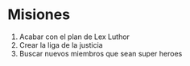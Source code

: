 # Misiones

1. Acabar con el plan de Lex Luthor
2. Crear la liga de la justicia
3. Buscar nuevos miembros  que sean super heroes

